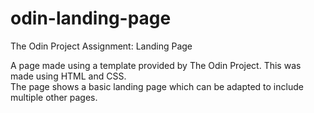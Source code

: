 # odin-landing-page
The Odin Project Assignment: Landing Page

A page made using a template provided by The Odin Project. This was made using HTML and CSS. <br>
The page shows a basic landing page which can be adapted to include multiple other pages. 
